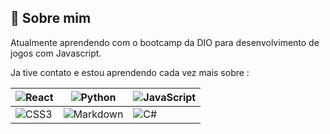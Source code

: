 
## 🚀 Sobre mim
Atualmente aprendendo com o bootcamp da DIO para desenvolvimento de jogos com Javascript.

Ja tive contato e estou aprendendo cada vez mais sobre :

|![React](https://img.shields.io/badge/React-000?style=for-the-badge&logo=react) |![Python](https://img.shields.io/badge/Python-000?style=for-the-badge&logo=python)| ![JavaScript](https://img.shields.io/badge/JavaScript-000?style=for-the-badge&logo=javascript)|
|--|--|--|
|![CSS3](https://img.shields.io/badge/CSS3-000?style=for-the-badge&logo=css3&logoColor=264CE4)|![Markdown](https://img.shields.io/badge/Markdown-000?style=for-the-badge&logo=markdown)|![C#](https://img.shields.io/badge/C%23-000?style=for-the-badge&logo=c-sharp&logoColor=823085)|


